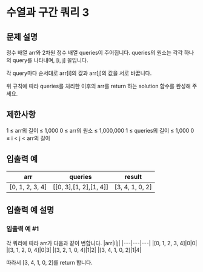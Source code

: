 # 수열과 구간 쿼리 3


## 문제 설명
정수 배열 arr와 2차원 정수 배열 queries이 주어집니다. queries의 원소는 각각 하나의 query를 나타내며, [i, j] 꼴입니다.

각 query마다 순서대로 arr[i]의 값과 arr[j]의 값을 서로 바꿉니다.

위 규칙에 따라 queries를 처리한 이후의 arr를 return 하는 solution 함수를 완성해 주세요.

## 제한사항
1 ≤ arr의 길이 ≤ 1,000
0 ≤ arr의 원소 ≤ 1,000,000
1 ≤ queries의 길이 ≤ 1,000
0 ≤ i < j < arr의 길이

## 입출력 예
|arr|queries|result|
|---|---|---|
|[0, 1, 2, 3, 4]|[[0, 3],[1, 2],[1, 4]]|[3, 4, 1, 0, 2]|

## 입출력 예 설명

### 입출력 예 #1

각 쿼리에 따라 arr가 다음과 같이 변합니다.
|arr|i|j|
|---|---|---|
|[0, 1, 2, 3, 4]|0|0|
|[3, 1, 2, 0, 4]|0|3|
|[3, 2, 1, 0, 4]|1|2|
|[3, 4, 1, 0, 2]|1|4|

따라서 [3, 4, 1, 0, 2]를 return 합니다.
